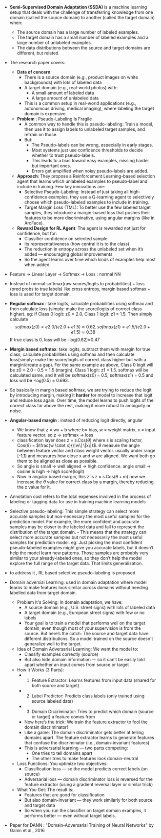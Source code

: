 - **Semi-Supervised Domain Adaptation (SSDA)** is a machine learning setup that deals with the challenge of transferring knowledge from one domain (called the source domain) to another (called the target domain) when:
  - The source domain has a large number of labeled examples.
  - The target domain has a small number of labeled examples and a large number of unlabeled examples.
  - The data distributions between the source and target domains are different, but related.
  
- The research paper covers:
  - **Data of concern**: 
    - There is a source domain (e.g., product images on white backgrounds) with lots of labeled data 
    - A target domain (e.g., real-world photos) with: 
      - A small amount of labeled data 
      - A large amount of unlabeled data 
    - This is a common setup in real-world applications (e.g., autonomous driving, medical imaging), where labeling the target domain is expensive.
  - **Problem** : Pseudo-Labeling Is Fragile
    - A common way to handle this is pseudo-labeling: Train a model, then use it to assign labels to unlabeled target samples, and retrain on those. 
    - But:
      - The Pseudo-labels can be wrong, especially in early stages.
      - Most systems just use confidence thresholds to decide whether to trust pseudo-labels.
      - This leads to a bias toward easy examples, missing harder but important ones.
      - Errors get amplified when noisy pseudo-labels are added.
  - **Approach**: They propose a Reinforcement Learning-based selection agent that learns which unlabeled examples to pseudo-label and include in training. Few key innovations are:
    - Selective Pseudo-Labeling: Instead of just taking all high-confidence examples, they use a Q-learning agent to selectively choose which pseudo-labeled examples to include in training.
    - Target Margin Loss (TML): To better use the few labeled target samples, they introduce a margin-based loss that pushes their features to be more discriminative, using angular margins (like in ArcFace).
  - **Reward Design for RL Agent**: The agent is rewarded not just for confidence, but for:
    - Classifier confidence on selected sample 
    - Its representativeness (how central it is to the class)
    - The reduction in entropy across the unlabeled set when it’s added — encouraging global improvements 
    - So the agent learns over time which kinds of examples help most when added.
- Feature -> Linear Layer -> Softmax -> Loss  : normal NN
- Instead of normal softmax(raw scores/logits to probabilities) + loss (pred probs to true labels) like cross entropy, margin based softmax + loss is used for target domain.


- **Regular softmax** : take logits, calculate probabilities using softmax and then calculate loss (simply: make the score/logits of correct class higher). eg: If Class 0 logit: z0 = 2.0, Class 1 logit: z1 = 1.5. Then simply calculate $$softmax(z0)=e2.0/(e2.0+e1.5)≈0.62, softmax(z1)=e1.5/(e2.0+e1.5)≈0.38 $$ If true class is 0, loss will be -log(0.62)≈0.47
- **Margin based softmax**: take logits, subtract them with margin for true class, calculate probabilities using softmax and then calculate loss(simply: make the score/logits of correct class higher but with a margin/create a gap). For the same example as above, Class 0 logit will be z0 = 2.0 - 0.5 = 1.5 (margin), Class 1 logit: z1 = 1.5. softmax will be calculated same, and it will be softmax(z0) = 0.5, softmax(z1) = 0.5 and loss will be -log(0.5) = 0.693. 
- So basically in margin based softmax, we are trying to reduce the logit by introducing margin, making it **harder** for model to increase that logit and reduce loss again. Over time, the model learns to push logits of the correct class far above the rest, making it more robust to ambiguity or noise.
- **Angular-based margin** : instead of reducing logit directly, angular
  - We know that z = wx + b where b= bias, w = weight matrix, x = input feature vector. so z -> softmax -> loss
  - classification layer does z = s.Cos($\theta$) where s is scaling factor, Cos($\theta$) = $\frac{w \cdot x}{\|w\| \|x\|}$. $\theta$ measure the angle between feature vector and class weight vector. usually under range [-1,1] and measures how close x and w are aligned. We want both go them to be aligned as close as possible.
  - So angle is small -> well aligned -> high confidence. angle small -> cosine is high -> high score(logit)
  - Now in angular based margin, this z is z = s.Cos($\theta + m$) now we increase the $\theta$ value for correct class by a margin, thereby reducing the z value for it.

- Annotation cost refers to the total expenses involved in the process of labeling or tagging data for use in training machine learning models
- Selective pseudo-labeling: This simple strategy can select more accurate samples but non-necessary the most useful samples for the prediction model. For example, the more confident and accurate samples may be closer to the labeled data and fail to represent the distribution of the target domain. - This means that the strategy can select more accurate samples but not necessarily the most useful samples for prediction model. eg: Just picking the most confident pseudo-labeled examples might give you accurate labels, but it doesn’t help the model learn new patterns. Those samples are probably very similar to your already-labeled ones, so they don’t help the model explore the full range of the target data. That limits generalization.
- to address it , RL based selective pseudo-labeling is proposed.
- Domain adversial Learning: used in domain adaptation where model learns to make features look similar across domains without needing labelled data from target domain.
  - Problem It's Solving: In domain adaptation, we have:
    - A source domain (e.g., U.S. street signs) with lots of labeled data
    - A target domain (e.g., European street signs) with few or no labels
    - Your goal is to train a model that performs well on the target domain, even though most of your supervision is from the source. But here’s the catch: The source and target data have different distributions. So a model trained on the source doesn't generalize well to the target.
  - Idea of Domain Adversarial Learning: We want the model to:
    - Classify examples correctly (source)
    - But also hide domain information — so it can’t be easily told apart whether an input comes from source or target
  - How It Works (3 Parts):
    - 1. Feature Extractor: Learns features from input data (shared for both source and target)
    - 2. Label Predictor: Predicts class labels (only trained using source labeled data)
    - 3. Domain Discriminator: Tries to predict which domain (source or target) a feature comes from
    - Now here’s the trick: We train the feature extractor to fool the domain discriminator!
    - Like a game: The domain discriminator gets better at telling domains apart. The feature extractor learns to generate features that confuse the discriminator (i.e., domain-invariant features)
    - This is adversarial learning — two parts competing:
      - One tries to tell domains apart
      - The other tries to make features look domain-neutral
  - Loss Functions: You optimize two objectives:
    - Classification loss — so the model predicts correct labels (on source)
    - Adversarial loss — domain discriminator loss is reversed for the feature extractor (using a gradient reversal layer or similar trick)
  - What You Get: The result is:
    - Features that are good for classification
    - But also domain-invariant — they work similarly for both source and target data
    - So when you run the classifier on target domain examples, it performs better — even without target labels.
- Paper for DANN : "Domain-Adversarial Training of Neural Networks" by Ganin et al., 2016